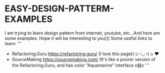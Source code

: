 # EASY-DESIGN-PATTERM-EXAMPLES
I am trying to learn design pattern from internet, youtube, etc...And here are some examples.
Hope it will be interesting to you)))
Some useful links to learn:
'''
+ Refactoring.Guru https://refactoring.guru/ (I love this page)(っ◔◡◔)っ ❤
+ SourceMaking https://sourcemaking.com/ (It's like a poorer version of the Refactoring.Guru, and has color "Aquamarine" interface ಠ益ಠ
'''
